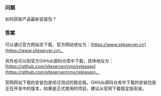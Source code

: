### 问题

如何获取产品最新安装包？

### 答案

可以通过官方网站去下载，官方网站地址为：[https://www.siteserver.cn](https://www.siteserver.cn)。

另外也可以到官方GitHub源码仓库中下载，具体地址为：[https://github.com/siteserver/cms/releases](https://github.com/siteserver/cms/releases)。

官网网站下载的安装包是经过测试的稳定版，GitHub源码仓库中下载的安装包是正在开发中的版本，如果是正式使用的项目，建议从官网下载稳定版安装。